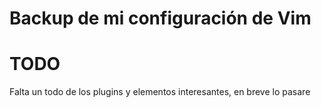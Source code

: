 # Backup de mi configuración de Vim

# TODO
Falta un todo de los plugins y elementos interesantes, en breve lo pasare

